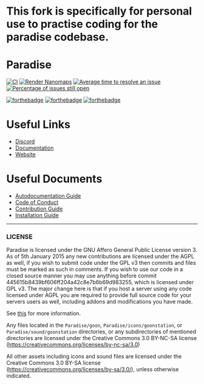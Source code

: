 # This fork is specifically for personal use to practise coding for the paradise codebase. 

# Paradise
[![CI](https://github.com/ParadiseSS13/Paradise/workflows/CI/badge.svg)](https://github.com/ParadiseSS13/Paradise/actions?query=workflow%3ACI)
[![Render Nanomaps](https://github.com/ParadiseSS13/Paradise/workflows/Render%20Nanomaps/badge.svg)](https://github.com/ParadiseSS13/Paradise/actions?query=workflow%3A%22Render+Nanomaps%22)
[![Average time to resolve an issue](http://isitmaintained.com/badge/resolution/paradisess13/paradise.svg)](http://isitmaintained.com/project/paradisess13/paradise "Average time to resolve an issue")
[![Percentage of issues still open](http://isitmaintained.com/badge/open/paradisess13/paradise.svg)](http://isitmaintained.com/project/paradisess13/paradise "Percentage of issues still open")

[![forthebadge](http://forthebadge.com/images/badges/60-percent-of-the-time-works-every-time.svg)](http://forthebadge.com)
[![forthebadge](http://forthebadge.com/images/badges/contains-technical-debt.svg)](http://forthebadge.com)
[![forthebadge](http://forthebadge.com/images/badges/fuck-it-ship-it.svg)](http://forthebadge.com)

# Useful Links

- [Discord](https://discordapp.com/invite/YJDsXFE)
- [Documentation](https://codedocs.paradisestation.org)
- [Website](https://www.paradisestation.org/)

# Useful Documents

- [Autodocumentation Guide](.github/AUTODOC_GUIDE.md)
- [Code of Conduct](./CODE_OF_CONDUCT.md)
- [Contribution Guide](.github/CONTRIBUTING.md)
- [Installation Guide](.github/DOWNLOADING.md)

---


### LICENSE

Paradise is licensed under the GNU Affero General Public License version 3.
As of 5th January 2015 any new contributions are licensed under the AGPL as well,
if you wish to submit code under the GPL v3 then commits and files must be marked as such
in comments. If you wish to use our code in a closed source manner you may use anything
before commit 445615b8439bf606ff204a42c8e7b6b69d983255,
which is licensed under GPL v3.
The major change here is that if you host a server using any code licensed under AGPL you
are required to provide full source code for your servers users as well,
including addons and modifications you have made.

See [this](https://www.gnu.org/licenses/why-affero-gpl.html) for more information.

Any files located in the
`Paradise/goon`,
`Paradise/icons/goonstation`, or
`Paradise/sound/goonstation`
directories, or any subdirectories of mentioned directories are licensed under the
Creative Commons 3.0 BY-NC-SA license
(https://creativecommons.org/licenses/by-nc-sa/3.0)

All other assets including icons and sound files are licensed under the
Creative Commons 3.0 BY-SA license (https://creativecommons.org/licenses/by-sa/3.0/),
unless otherwise indicated.
